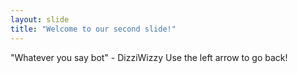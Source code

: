 ```yaml
---
layout: slide
title: "Welcome to our second slide!"
---
```

"Whatever you say bot" - DizziWizzy
Use the left arrow to go back!
